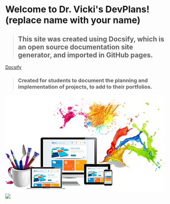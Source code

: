 # Welcome to Dr. Vicki's DevPlans! (replace name with your name)

> ## This site was created using Docsify, which is an open source documentation site generator, and imported in GitHub pages. 
[Docsify](https://docsify.js.org)

> ### Created for students to document the planning and implementation of projects, to add to their portfolios.

![Welcome to DevPlans](./images/cover.jpg) ![](https://encrypted-tbn0.gstatic.com/images?q=tbn:ANd9GcQqRXJbsazRKz_6AcqwC7rUT7Rbu3V0oYIXDQ&usqp=CAU)




